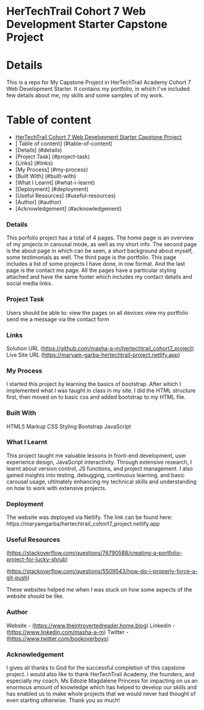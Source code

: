 # HerTechTrail Cohort 7 Web Development Starter Capstone Project

# Details
This is a repo for My Capstone Project in HerTechTrail Academy Cohort 7 Web Development Starter. It contains my portfolio, in which I've included few details about me, my skills and some samples of my work. 


# Table of content

- [ HerTechTrail Cohort 7 Web Development Starter Capstone Project](#hertechtrail-cohort-7-web-development-starter-capstone-project)
- [ Table of content] (#table-of-content)
- [Details] (#details)
- [Project Task] (#project-task)
- [Links] (#links)
- [My Process] (#my-process)
- [Built With] (#built-with)
- [What I Learnt] (#what-i-learnt)
- [Deployment] (#deployment)
- [Useful Resources] (#useful-resources)
- [Author] (#author)
- [Acknowledgement] (#acknowledgement)

### Details
This porfolio project has a total of 4 pages. The home page is an overview of my projects in carousal mode, as well as my short info. The second page is the about page in which can be seen, a short background about myself, some testimonials as well. The third page is the portfolio. This page includes a list of some projects I have done, in row format. And the last page is the contact me page. All the pages have a particular styling attached and have the same footer which includes my contact details and social media links. 

### Project Task
Users should be able to:
view the pages on all devices
view my portfolio
send me a message via the contact form


### Links
Solution URL (https://github.com/masha-a-m/hertechtrail_cohort7_project)
Live Site URL (https://maryam-garba-hertechtrail-project.netlify.app)

### My Process
I started this project by learning the basics of bootstrap. After which I implemented what I was taught in class in my site. I did the HTML structure first, then moved on to basic css and added bootstrap to my HTML file. 

### Built With
HTML5 Markup
CSS Styling
Bootstrap
JavaScript


### What I Learnt
This project taught me valuable lessons in front-end development, user experience design, JavaScript interactivity. Through extensive research, I learnt about version control, JS functions, and project management. I also gained insights into testing, debugging, continuous learning, and basic carousal usage, ultimately enhancing my technical skills and understanding on how to work with extensive projects.

### Deployment
The website was deployed via Netlify. The link can be found here:
 https://maryamgarba/hertechtrail_cohort7_project.netlify.app


### Useful Resources
(https://stackoverflow.com/questions/76790588/creating-a-portfolio-project-for-lucky-shrub)

(https://stackoverflow.com/questions/5509543/how-do-i-properly-force-a-git-push)

These websites helped me when I was stuck on how some aspects of the website should be like.

### Author
Website -  (https://www.theintrovertedreader.home.blog)
Linkedin - (https://www.linkedin.com/masha-a-m)
Twitter - (https://www.twitter.com/bookoverboys)

### Acknowledgement
I gives all thanks to God for the successful completion of this capstone project. i would also like to thank HerTechTrail Academy, the founders, and especially my coach, Ms Edozie Magdalene Princess for impacting on us an enormous amount of knowledge which has helped to develop our skills and has enabled us to make whole projects that we would never had thought of even starting otherwise. Thank you so much!
 

